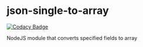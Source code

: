 # json-single-to-array

[![Codacy Badge](https://api.codacy.com/project/badge/Grade/607fffb36855477dbbb9c8fbdc65d246)](https://app.codacy.com/app/benjamin-allion/json-node-normalizer?utm_source=github.com&utm_medium=referral&utm_content=benjamin-allion/json-node-normalizer&utm_campaign=Badge_Grade_Dashboard)

NodeJS module that converts specified fields to array
